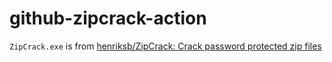 github-zipcrack-action
======================
`ZipCrack.exe` is from [henriksb/ZipCrack: Crack password protected zip files](https://github.com/henriksb/ZipCrack)
